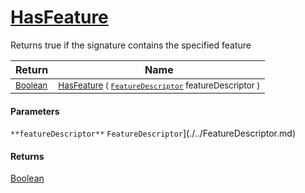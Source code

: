 # [HasFeature](./Signature-100663445.md)

Returns true if the signature contains the specified feature

| Return | Name | 
| --- | --- | 
| <sub>[Boolean](https://docs.microsoft.com/en-us/dotnet/api/System.Boolean)</sub>| <sub>[HasFeature](./Signature-100663445.md) ( [`FeatureDescriptor`](./../FeatureDescriptor.md) featureDescriptor )</sub>| <br>


#### Parameters
`**featureDescriptor**`  `FeatureDescriptor`](./../FeatureDescriptor.md)<br>
#### Returns
[Boolean](https://docs.microsoft.com/en-us/dotnet/api/System.Boolean)